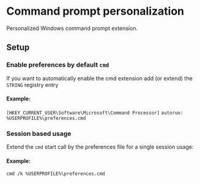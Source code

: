 # Command prompt personalization

Personalized Windows command prompt extension.

## Setup

### Enable preferences by default `cmd`
If you want to automatically enable the cmd extension add (or extend) the `STRING` registry entry

#### Example:
`[HKEY_CURRENT_USER\Software\Microsoft\Command Processor]`
`autorun: %USERPROFILE%\preferences.cmd`

### Session based usage

Extend the `cmd` start call by the preferences file for a single session usage:

#### Example:
`cmd /k %USERPROFILE%\preferences.cmd`

